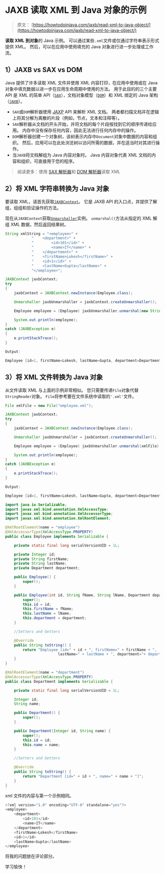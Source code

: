 # JAXB 读取 XML 到 Java 对象的示例

> 原文： [https://howtodoinjava.com/jaxb/read-xml-to-java-object/](https://howtodoinjava.com/jaxb/read-xml-to-java-object/)

**读取 XML 到对象**的 Java 示例。 可以通过某些`.xml`文件或仅通过字符串表示形式提供 XML。 然后，可以在应用中使用填充的 Java 对象进行进一步处理或工作流。

## 1）JAXB vs SAX vs DOM

Java 提供了许多读取 XML 文件并使用 XML 内容打印，在应用中使用或在 Java 对象中填充数据以进一步在应用生命周期中使用的方法。 用于此目的的三个主要 API 是 XML 的简单 API（[`SAX`](http://www.saxproject.org/)），文档对象模型（[`DOM`](https://www.w3.org/DOM/)）和 XML 绑定的 Java 架构（[`JAXB`](http://jaxb.java.net/)）。

*   `SAX`或`DOM`解析器使用 [JAXP](https://jaxp.dev.java.net/) API 来解析 XML 文档。 两者都扫描文档并在逻辑上将其分解为离散的片段（例如，节点，文本和注释等）。
*   `SAX`解析器从文档的开头开始，并将文档的每个片段按找到它的顺序传递给应用。 内存中没有保存任何内容，因此无法进行任何内存中的操作。
*   `DOM`解析器创建一个对象树，该树表示内存中`Document`对象中数据的内容和组织。 然后，应用可以在此处浏览树以访问所需的数据，并在适当时对其进行操作。
*   当`JAXB`将文档解组为 Java 内容对象时。 Java 内容对象代表 XML 文档的内容和组织，可直接用于您的程序。

> 阅读更多：使用 [SAX 解析器](https://howtodoinjava.com/xml/how-to-parse-an-xml-using-sax-parser-and-defaulthandler/)和 [DOM 解析器](https://howtodoinjava.com/xml/java-xml-dom-parser-example-tutorial/)读取 XML

## 2）将 XML 字符串转换为 Java 对象

要读取 XML，请首先获取[`JAXBContext`](https://docs.oracle.com/javase/10/docs/api/javax/xml/bind/JAXBContext.html)。 它是 JAXB API 的入口点，并提供了解组，组组和验证操作的方法。

现在从`JAXBContext`获取[`Unmarshaller`](https://docs.oracle.com/javase/10/docs/api/javax/xml/bind/Unmarshaller.html)实例。 `unmarshal()`方法从指定的 XML 解组 XML 数据，然后返回结果树。

```java
String xmlString = "<employee>" + 
			"    <department>" + 
			"        <id>101</id>" + 
			"        <name>IT</name>" + 
			"    </department>" + 
			"    <firstName>Lokesh</firstName>" + 
			"    <id>1</id>" + 
			"    <lastName>Gupta</lastName>" + 
			"</employee>";

JAXBContext jaxbContext;
try 
{
	jaxbContext = JAXBContext.newInstance(Employee.class);				

	Unmarshaller jaxbUnmarshaller = jaxbContext.createUnmarshaller();

	Employee employee = (Employee) jaxbUnmarshaller.unmarshal(new StringReader(xmlString));

	System.out.println(employee);
}
catch (JAXBException e) 
{
	e.printStackTrace();
}

Output:

Employee [id=1, firstName=Lokesh, lastName=Gupta, department=Department [id=101, name=IT]]

```

## 3）将 XML 文件转换为 Java 对象

从文件读取 XML 与上面的示例非常相似。 您只需要传递`File`对象代替`StringReader`对象。 `File`将参考要在文件系统中读取的`'.xml'`文件。

```java
File xmlFile = new File("employee.xml");

JAXBContext jaxbContext;
try 
{
	jaxbContext = JAXBContext.newInstance(Employee.class);				

	Unmarshaller jaxbUnmarshaller = jaxbContext.createUnmarshaller();

	Employee employee = (Employee) jaxbUnmarshaller.unmarshal(xmlFile);

	System.out.println(employee);
}
catch (JAXBException e) 
{
	e.printStackTrace();
}

Output:

Employee [id=1, firstName=Lokesh, lastName=Gupta, department=Department [id=101, name=IT]]

```

```java
import java.io.Serializable;
import javax.xml.bind.annotation.XmlAccessType;
import javax.xml.bind.annotation.XmlAccessorType;
import javax.xml.bind.annotation.XmlRootElement;

@XmlRootElement(name = "employee")
@XmlAccessorType(XmlAccessType.PROPERTY)
public class Employee implements Serializable {

	private static final long serialVersionUID = 1L;

	private Integer id;
	private String firstName;
	private String lastName;
	private Department department;

	public Employee() {
		super();
	}

	public Employee(int id, String fName, String lName, Department department) {
		super();
		this.id = id;
		this.firstName = fName;
		this.lastName = lName;
		this.department = department;
	}

	//Setters and Getters

	@Override
	public String toString() {
		return "Employee [id=" + id + ", firstName=" + firstName + ", 
                        lastName=" + lastName + ", department="+ department + "]";
	}
}

@XmlRootElement(name = "department")
@XmlAccessorType(XmlAccessType.PROPERTY)
public class Department implements Serializable {

	private static final long serialVersionUID = 1L;

	Integer id;
	String name;

	public Department() {
		super();
	}

	public Department(Integer id, String name) {
		super();
		this.id = id;
		this.name = name;
	}

	//Setters and Getters

	@Override
	public String toString() {
		return "Department [id=" + id + ", name=" + name + "]";
	}
}

```

xml 文件的内容与第一个示例相同。

```java
<?xml version="1.0" encoding="UTF-8" standalone="yes"?>
<employee>
    <department>
        <id>101</id>
        <name>IT</name>
    </department>
    <firstName>Lokesh</firstName>
    <id>1</id>
    <lastName>Gupta</lastName>
</employee>

```

将我的问题放在评论部分。

学习愉快！